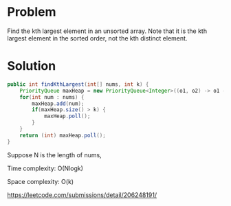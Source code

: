 # Problem
Find the kth largest element in an unsorted array. Note that it is the kth largest element in the sorted order, not the kth distinct element.

# Solution

```java
public int findKthLargest(int[] nums, int k) {
    PriorityQueue maxHeap = new PriorityQueue<Integer>((o1, o2) -> o1 - o2);  
    for(int num : nums) {
        maxHeap.add(num);
        if(maxHeap.size() > k) {
            maxHeap.poll();
        }
    }
    return (int) maxHeap.poll();
}
```
Suppose N is the length of nums,

Time complexity: O(Nlogk)

Space complexity: O(k)

https://leetcode.com/submissions/detail/206248191/
